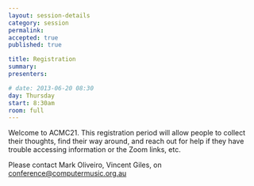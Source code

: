 ```yaml
---
layout: session-details
category: session
permalink:
accepted: true
published: true 

title: Registration
summary:
presenters:

# date: 2013-06-20 08:30
day: Thursday
start: 8:30am
room: full
---
```


Welcome to ACMC21. This registration period will allow people to collect their thoughts, find their way around, and reach out for help if they have trouble
accessing information or the Zoom links, etc. 

Please contact Mark Oliveiro, Vincent Giles, on conference@computermusic.org.au
